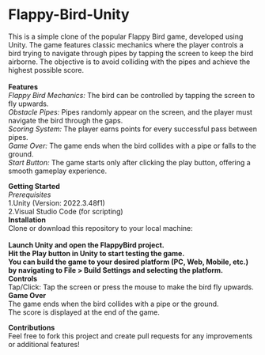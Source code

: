 # Flappy-Bird-Unity
This is a simple clone of the popular Flappy Bird game, developed using Unity. The game features classic mechanics where the player controls a bird trying to navigate through pipes by tapping the screen to keep the bird airborne. The objective is to avoid colliding with the pipes and achieve the highest possible score.
<br>
<br>
**Features**<br>
_Flappy Bird Mechanics:_ The bird can be controlled by tapping the screen to fly upwards.<br>
_Obstacle Pipes:_ Pipes randomly appear on the screen, and the player must navigate the bird through the gaps.<br>
_Scoring System:_ The player earns points for every successful pass between pipes.
<br>
_Game Over:_ The game ends when the bird collides with a pipe or falls to the ground.
<br>
_Start Button:_ The game starts only after clicking the play button, offering a smooth gameplay experience.
<br>

**Getting Started**
<br>
_Prerequisites_
<br>
1.Unity (Version: 2022.3.48f1)
<br>2.Visual Studio Code (for scripting)
<br>
**Installation**
<br>Clone or download this repository to your local machine:
<br>
<br>
**Launch Unity and open the FlappyBird project.**
<br>
**Hit the Play button in Unity to start testing the game.**
<br>
**You can build the game to your desired platform (PC, Web, Mobile, etc.) by navigating to File > Build Settings and selecting the platform.**
<br>
**Controls**
<br>
Tap/Click: Tap the screen or press the mouse to make the bird fly upwards.
<br>
**Game Over**
<br>The game ends when the bird collides with a pipe or the ground.
<br>The score is displayed at the end of the game.

**Contributions**<br>
Feel free to fork this project and create pull requests for any improvements or additional features!
